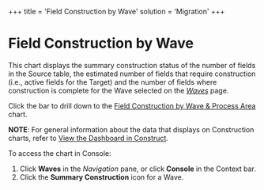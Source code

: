 +++
title = 'Field Construction by Wave'
solution = 'Migration'
+++

# Field Construction by Wave

This chart displays the summary construction status of the number of
fields in the Source table, the estimated number of fields that require
construction (i.e., active fields for the Target) and the number of
fields where construction is complete for the Wave selected on the
<span style="font-style: italic;">[Waves](../../Console/Page_Desc/Waves_H.htm)</span>
page.

Click the bar to drill down to the [Field Construction by Wave & Process
Area](Field_Construction_by_Wave_Process_Area.htm) chart.

<span style="font-weight: bold;">NOTE</span>: For general information
about the data that displays on Construction charts, refer to [View the
Dashboard in Construct](View_Dashboard_in_Construct.htm).

To access the chart in Console:

1.  Click <span style="font-weight: bold;">Waves</span> in the
    <span style="font-style: italic;">Navigation</span> pane, or click
    <span style="font-weight: bold;">Console</span> in the Context bar.
2.  Click the <span style="font-weight: bold;">Summary
    Construction</span> icon for a Wave.
